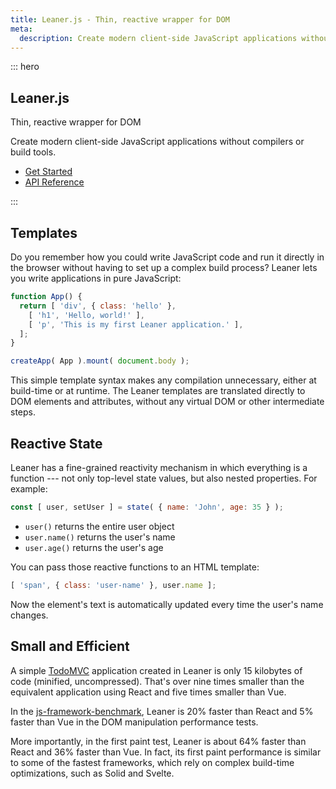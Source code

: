 ```yaml
---
title: Leaner.js - Thin, reactive wrapper for DOM
meta:
  description: Create modern client-side JavaScript applications without compilers or build tools.
---
```


::: hero
<img src="/logo.svg" alt="">
<h2>Leaner.js</h2>
<p>Thin, reactive wrapper for DOM</p>
<p>Create modern client-side JavaScript applications without compilers or build tools.</p>
<ul>
  <li><a href="/guide/quick-start.html">Get Started<i class="i i-arrow-right"></i></a></li>
  <li><a href="/reference/">API Reference</a></li>
</ul>
:::

## Templates

Do you remember how you could write JavaScript code and run it directly in the browser without having to set up a complex build process? Leaner lets you write applications in pure JavaScript:

```js
function App() {
  return [ 'div', { class: 'hello' },
    [ 'h1', 'Hello, world!' ],
    [ 'p', 'This is my first Leaner application.' ],
  ];
}

createApp( App ).mount( document.body );
```

This simple template syntax makes any compilation unnecessary, either at build-time or at runtime. The Leaner templates are translated directly to DOM elements and attributes, without any virtual DOM or other intermediate steps.


## Reactive State

Leaner has a fine-grained reactivity mechanism in which everything is a function --- not only top-level state values, but also nested properties. For example:

```js
const [ user, setUser ] = state( { name: 'John', age: 35 } );
```

 - `user()` returns the entire user object
 - `user.name()` returns the user's name
 - `user.age()` returns the user's age

You can pass those reactive functions to an HTML template:

```js
[ 'span', { class: 'user-name' }, user.name ];
```

Now the element's text is automatically updated every time the user's name changes.


## Small and Efficient

A simple [TodoMVC](https://todomvc.com/) application created in Leaner is only 15 kilobytes of code (minified, uncompressed). That's over nine times smaller than the equivalent application using React and five times smaller than Vue.

In the [js-framework-benchmark](https://github.com/krausest/js-framework-benchmark), Leaner is 20% faster than React and 5% faster than Vue in the DOM manipulation performance tests.

More importantly, in the first paint test, Leaner is about 64% faster than React and 36% faster than Vue. In fact, its first paint performance is similar to some of the fastest frameworks, which rely on complex build-time optimizations, such as Solid and Svelte.
